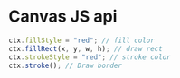 # Canvas JS api

```js
ctx.fillStyle = "red"; // fill color
ctx.fillRect(x, y, w, h); // draw rect
ctx.strokeStyle = "red"; // stroke color
ctx.stroke(); // Draw border
```
